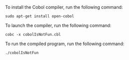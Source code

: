 To install the Cobol compiler, run the following command:

```sudo apt-get install open-cobol```

To launch the compiler, run the following command:

```cobc -x cobolIsNotFun.cbl```

To run the compiled program, run the following command:

```./cobolIsNotFun```